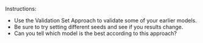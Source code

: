 Instructions:
* Use the Validation Set Approach to validate some of your earlier models.
* Be sure to try setting different seeds and see if you results change.
* Can you tell which model is the best according to this approach?